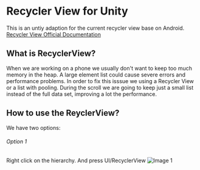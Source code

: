 # Recycler View for Unity

This is an untiy adaption for the current recycler view base on Android.
[Recycler View Official Documentation](https://developer.android.com/reference/android/support/v7/widget/RecyclerView)

## What is RecyclerView?

When we are working on a phone we usually don't want to keep too much memory in the heap. A large element list could cause severe errors and performance problems. In order to fix this isssue we using a Recycler View or a list with pooling.
During the scroll we are going to keep just a small list instead of the full data set, improving a lot the performance.


## How to use the ReyclerView?

We have two options:

###### Option 1

Right click on the hierarchy.
And press UI/RecyclerView
![Image 1](https://github.com/framg/RecyclerView/blob/master/Images/image2.png)
